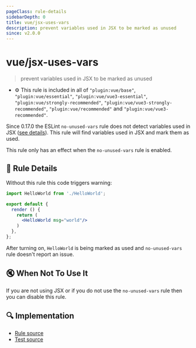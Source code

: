```yaml
---
pageClass: rule-details
sidebarDepth: 0
title: vue/jsx-uses-vars
description: prevent variables used in JSX to be marked as unused
since: v2.0.0
---
```

# vue/jsx-uses-vars
> prevent variables used in JSX to be marked as unused

- :gear: This rule is included in all of `"plugin:vue/base"`, `"plugin:vue/essential"`, `"plugin:vue/vue3-essential"`, `"plugin:vue/strongly-recommended"`, `"plugin:vue/vue3-strongly-recommended"`, `"plugin:vue/recommended"` and `"plugin:vue/vue3-recommended"`.

Since 0.17.0 the ESLint `no-unused-vars` rule does not detect variables used in JSX ([see details](https://eslint.org/blog/2015/03/eslint-0.17.0-released#changes-to-jsxreact-handling)).
This rule will find variables used in JSX and mark them as used.

This rule only has an effect when the `no-unused-vars` rule is enabled.

## :book: Rule Details

Without this rule this code triggers warning:

```jsx
import HelloWorld from './HelloWorld';

export default {
  render () {
    return (
      <HelloWorld msg="world"/>
    )
  },
};
```

After turning on, `HelloWorld` is being marked as used and `no-unused-vars` rule doesn't report an issue.

## :mute: When Not To Use It

If you are not using JSX or if you do not use the `no-unused-vars` rule then you can disable this rule.

## :mag: Implementation

- [Rule source](https://github.com/vuejs/eslint-plugin-vue/blob/master/lib/rules/jsx-uses-vars.js)
- [Test source](https://github.com/vuejs/eslint-plugin-vue/blob/master/tests/lib/rules/jsx-uses-vars.js)
